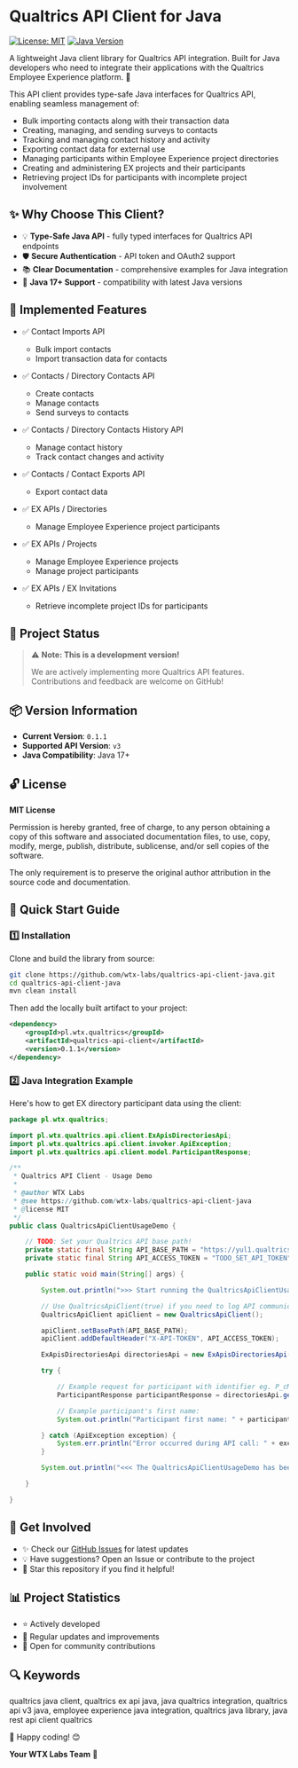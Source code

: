 # Qualtrics API Client for Java

[![License: MIT](https://img.shields.io/badge/License-MIT-yellow.svg)](https://opensource.org/licenses/MIT)
[![Java Version](https://img.shields.io/badge/Java-17%2B-blue)](https://www.java.com)

A lightweight Java client library for Qualtrics API integration. Built for Java developers who need to integrate their applications with the Qualtrics Employee Experience platform. 🚀

This API client provides type-safe Java interfaces for Qualtrics API, enabling seamless management of:
- Bulk importing contacts along with their transaction data
- Creating, managing, and sending surveys to contacts
- Tracking and managing contact history and activity
- Exporting contact data for external use
- Managing participants within Employee Experience project directories
- Creating and administering EX projects and their participants
- Retrieving project IDs for participants with incomplete project involvement

## ✨ Why Choose This Client?

- 💡 **Type-Safe Java API** - fully typed interfaces for Qualtrics API endpoints
- 🛡️ **Secure Authentication** - API token and OAuth2 support
- 📚 **Clear Documentation** - comprehensive examples for Java integration
- 🚀 **Java 17+ Support** - compatibility with latest Java versions

## 🎯 Implemented Features

- ✅ Contact Imports API  
  - Bulk import contacts  
  - Import transaction data for contacts

- ✅ Contacts / Directory Contacts API  
  - Create contacts  
  - Manage contacts  
  - Send surveys to contacts

- ✅ Contacts / Directory Contacts History API  
  - Manage contact history  
  - Track contact changes and activity

- ✅ Contacts / Contact Exports API  
  - Export contact data  

- ✅ EX APIs / Directories  
  - Manage Employee Experience project participants

- ✅ EX APIs / Projects  
  - Manage Employee Experience projects  
  - Manage project participants

- ✅ EX APIs / EX Invitations  
  - Retrieve incomplete project IDs for participants


## 🚨 Project Status

> ⚠️ **Note: This is a development version!**
> 
> We are actively implementing more Qualtrics API features.
> Contributions and feedback are welcome on GitHub!

## 📦 Version Information

- **Current Version**: `0.1.1`
- **Supported API Version**: `v3`
- **Java Compatibility**: Java 17+

## 🔓 License

**MIT License**

Permission is hereby granted, free of charge, to any person obtaining a copy of this software and associated documentation files, to use, copy, modify, merge, publish, distribute, sublicense, and/or sell copies of the software.

The only requirement is to preserve the original author attribution in the source code and documentation.

## 🚀 Quick Start Guide

### 1️⃣ Installation

Clone and build the library from source:

```sh
git clone https://github.com/wtx-labs/qualtrics-api-client-java.git
cd qualtrics-api-client-java
mvn clean install
```

Then add the locally built artifact to your project:

```xml
<dependency>
    <groupId>pl.wtx.qualtrics</groupId>
    <artifactId>qualtrics-api-client</artifactId>
    <version>0.1.1</version>
</dependency>
```

### 2️⃣ Java Integration Example

Here's how to get EX directory participant data using the client:

```java
package pl.wtx.qualtrics;

import pl.wtx.qualtrics.api.client.ExApisDirectoriesApi;
import pl.wtx.qualtrics.api.client.invoker.ApiException;
import pl.wtx.qualtrics.api.client.model.ParticipantResponse;

/**
 * Qualtrics API Client - Usage Demo
 * 
 * @author WTX Labs
 * @see https://github.com/wtx-labs/qualtrics-api-client-java
 * @license MIT
 */
public class QualtricsApiClientUsageDemo {

    // TODO: Set your Qualtrics API base path!
    private static final String API_BASE_PATH = "https://yul1.qualtrics.com/API/v3";
    private static final String API_ACCESS_TOKEN = "TODO_SET_API_TOKEN";

    public static void main(String[] args) {

        System.out.println(">>> Start running the QualtricsApiClientUsageDemo...");

        // Use QualtricsApiClient(true) if you need to log API communication messages.
        QualtricsApiClient apiClient = new QualtricsApiClient();

        apiClient.setBasePath(API_BASE_PATH);
        apiClient.addDefaultHeader("X-API-TOKEN", API_ACCESS_TOKEN);

        ExApisDirectoriesApi directoriesApi = new ExApisDirectoriesApi(apiClient);

        try {

            // Example request for participant with identifier eg. P_cMiJRssmeLW0Noh from the "EX" directory.
            ParticipantResponse participantResponse = directoriesApi.getParticipantByIdInDirectory("EX", "P_cMiJRssmeLW0Noh");

            // Example participant's first name:
            System.out.println("Participant first name: " + participantResponse.getFirstName());

        } catch (ApiException exception) {
            System.err.println("Error occurred during API call: " + exception);
        }

        System.out.println("<<< The QualtricsApiClientUsageDemo has been finished.");

    }

}
```

## 🔗 Get Involved

- ✨ Check our [GitHub Issues](https://github.com/wtx-labs/qualtrics-api-client-java/issues) for latest updates
- 💡 Have suggestions? Open an Issue or contribute to the project
- 🌟 Star this repository if you find it helpful!

## 📊 Project Statistics

- ⭐ Actively developed
- 🔄 Regular updates and improvements
- 👥 Open for community contributions

## 🔍 Keywords

qualtrics java client, qualtrics ex api java, java qualtrics integration, qualtrics api v3 java, employee experience java integration, qualtrics java library, java rest api client qualtrics

🚀 Happy coding! 😊

**Your WTX Labs Team** 🚀 
